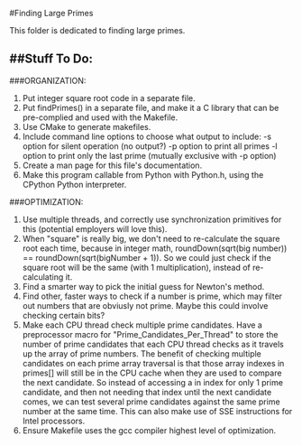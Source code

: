 #Finding Large Primes

This folder is dedicated to finding large primes.

##Stuff To Do: 
-----------------------------------------

 ###ORGANIZATION:
 1. Put integer square root code in a separate file.
 2. Put findPrimes() in a separate file, and make it a C library that can be pre-complied and used with the Makefile.
 3. Use CMake to generate makefiles.
 4. Include command line options to choose what output to include:
    -s option for silent operation (no output?)
	-p option to print all primes
	-l option to print only the last prime (mutually exclusive with -p option)
 5. Create a man page for this file's documentation.
 6. Make this program callable from Python with Python.h, using the CPython Python interpreter.

 ###OPTIMIZATION:
 1. Use multiple threads, and correctly use synchronization primitives for this (potential employers will love this).
 2. When "square" is really big, we don't need to re-calculate the square root each time, because in integer math, roundDown(sqrt(big number)) == roundDown(sqrt(bigNumber + 1)).
    So we could just check if the square root will be the same (with 1 multiplication), instead of re-calculating it.
 3. Find a smarter way to pick the initial guess for Newton's method.
 4. Find other, faster ways to check if a number is prime, which may filter out numbers that are obviusly not prime. Maybe this could involve checking certain bits?
 5. Make each CPU thread check multiple prime candidates. Have a preprocessor macro for "Prime_Candidates_Per_Thread" to store the number of prime candidates that each CPU thread 
    checks as it travels up the array of prime numbers. The benefit of checking multiple candidates on each prime array traversal is that those array indexes in primes[] will 
    still be in the CPU cache when they are used to compare the next candidate. So instead of accessing a in index for only 1 prime candidate, and then not needing that index until
    the next candidate comes, we can test several prime candidates against the same prime number at the same time. This can also make use of SSE instructions for Intel processors.
 6. Ensure Makefile uses the gcc compiler highest level of optimization.

